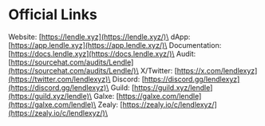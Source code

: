 # Official Links

Website: [https://lendle.xyz](https://lendle.xyz/)\
dApp: [https://app.lendle.xyz](https://app.lendle.xyz/)\
Documentation: [https://docs.lendle.xyz](https://docs.lendle.xyz/)\
Audit: [https://sourcehat.com/audits/Lendle](https://sourcehat.com/audits/Lendle/)\
X/Twitter: [https://x.com/lendlexyz](https://twitter.com/lendlexyz)\
Discord: [https://discord.gg/lendlexyz](https://discord.gg/lendlexyz)\
Guild: [https://guild.xyz/lendle](https://guild.xyz/lendle)\
Galxe: [https://galxe.com/lendle](https://galxe.com/lendle)\
Zealy: [https://zealy.io/c/lendlexyz/](https://zealy.io/c/lendlexyz/)\


